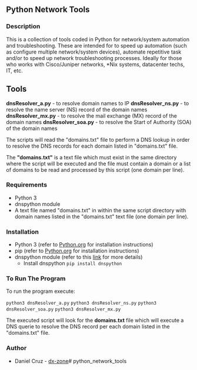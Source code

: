 ## Python Network Tools

### Description

This is a collection of tools coded in Python for network/system automation and troubleshooting. These are intended for to speed up automation (such as configure multiple network/system devices), automate repetitive task and/or to speed up network troubleshooting processes.  Ideally for those who works with Cisco/Juniper networks, *Nix systems, datacenter techs, IT, etc.

## Tools

**dnsResolver_a.py** - to resolve domain names to IP
**dnsResolver_ns.py** - to resolve the name server (NS) record of the domain names
**dnsResolver_mx.py** - to resolve the mail exchange (MX) record of the domain names
**dnsResolver_soa.py** - to resolve the Start of Authority (SOA) of the domain names

The scripts will read the "domains.txt" file to perform a DNS lookup in order to resolve the DNS records for each domain listed in "domains.txt" file.

The **"domains.txt"** is a text file which must exist in the same directory where the script will be executed and the file must contain a domain or a list of domains to be read and processed by this script (one domain per line).

### Requirements

* Python 3
* dnspython module
* A text file named "domains.txt" in within the same script directory with domain names listed in the "domains.txt" text file (one domain per line).

### Installation

* Python 3 (refer to [Python.org](Python.org) for installation instructions)
* pip (refer to [Python.org](Python.org) for installation instructions)
* dnspython module (refer to this [link](https://pypi.org/project/dnspython/) for more details)
   * Install dnspython
      ```pip install dnspython```

### To Run The Program

To run the program execute:

`python3 dnsResolver_a.py`
`python3 dnsResolver_ns.py`
`python3 dnsResolver_soa.py`
`python3 dnsResolver_mx.py`

The executed script will look for the **domains.txt** file which will execute a DNS querie to resolve the DNS record per each domain listed in the "domains.txt" file.

### Author

* Daniel Cruz - [dx-zone](https://github.com/dx-zone)# python_network_tools
